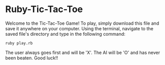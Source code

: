 # Ruby-Tic-Tac-Toe

Welcome to the Tic-Tac-Toe Game! To play, simply download this file and save it anywhere on your computer. Using the terminal, navigate to the saved file's directory and type in the following command:

    ruby play.rb

The user always goes first and will be 'X'. The AI will be 'O' and has never been beaten. Good luck!!
